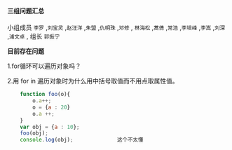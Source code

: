 #### 三组问题汇总 

小组成员 `李罗` ,`刘宝灵` ,`赵汪洋` ,`朱盟` ,`仇明珠` ,`邓修` , `林海松` ,`蒿倩` ,`常浩` ,`李培峰` ,`李嵩` ,`刘深` ,`浦文卓` , 组长 `郭振宁`

**目前存在问题**

1.for循环可以遍历对象吗？

2.用 for in 遍历对象时为什么用中括号取值而不用点取属性值。
   

```javascript
    function foo(o){
        o.a++;
        o = {a : 20}
        o.a ++;
    }
    var obj = {a : 10};
    foo(obj);
    console.log(obj);              这个不太懂
```